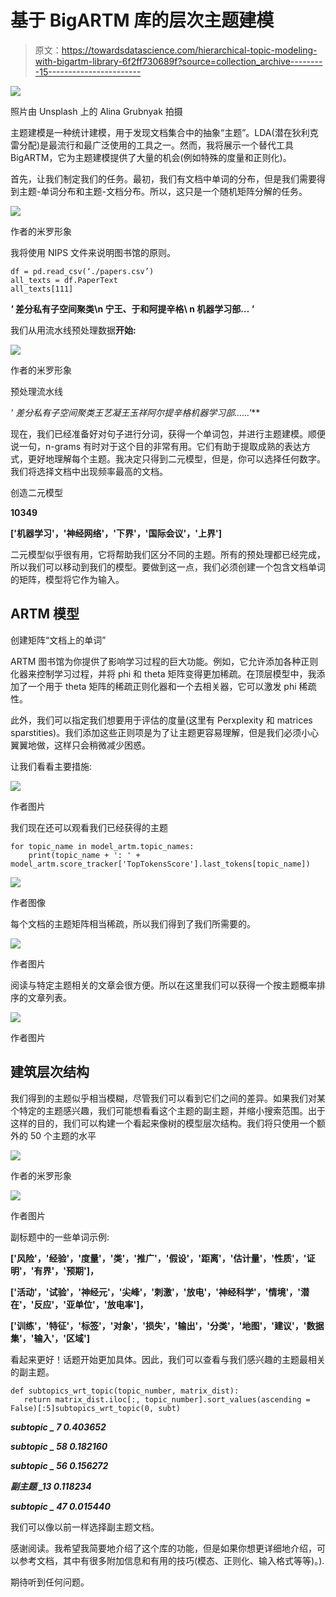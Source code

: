 # 基于 BigARTM 库的层次主题建模

> 原文：<https://towardsdatascience.com/hierarchical-topic-modeling-with-bigartm-library-6f2ff730689f?source=collection_archive---------15----------------------->

![](img/98e835adac456ab74c518b877dbb07b3.png)

照片由 Unsplash 上的 Alina Grubnyak 拍摄

主题建模是一种统计建模，用于发现文档集合中的抽象“主题”。LDA(潜在狄利克雷分配)是最流行和最广泛使用的工具之一。然而，我将展示一个替代工具 BigARTM，它为主题建模提供了大量的机会(例如特殊的度量和正则化)。

首先，让我们制定我们的任务。最初，我们有文档中单词的分布，但是我们需要得到主题-单词分布和主题-文档分布。所以，这只是一个随机矩阵分解的任务。

![](img/31769dec00960f47f71f358529d7db65.png)

作者的米罗形象

我将使用 NIPS 文件来说明图书馆的原则。

```
df = pd.read_csv(‘./papers.csv’)
all_texts = df.PaperText
all_texts[111]
```

***'* 差分私有子空间聚类\n 宁王、于和阿提辛格\ n 机器学习部… *'***

我们从用流水线预处理数据**开始:**

![](img/954a6c945b58c0e6a34cf91f60a7805a.png)

作者的米罗形象

预处理流水线

***'* 差分私有子空间聚类王艺凝王玉祥阿尔提辛格机器学习部……*'***

现在，我们已经准备好对句子进行分词，获得一个单词包，并进行主题建模。顺便说一句，n-grams 有时对于这个目的非常有用。它们有助于提取成熟的表达方式，更好地理解每个主题。我决定只得到二元模型，但是，你可以选择任何数字。我们将选择文档中出现频率最高的文档。

创造二元模型

**10349**

**['机器学习'，'神经网络'，'下界'，'国际会议'，'上界']**

二元模型似乎很有用，它将帮助我们区分不同的主题。所有的预处理都已经完成，所以我们可以移动到我们的模型。要做到这一点，我们必须创建一个包含文档单词的矩阵，模型将它作为输入。

## ARTM 模型

创建矩阵“文档上的单词”

ARTM 图书馆为你提供了影响学习过程的巨大功能。例如，它允许添加各种正则化器来控制学习过程，并将 phi 和 theta 矩阵变得更加稀疏。在顶层模型中，我添加了一个用于 theta 矩阵的稀疏正则化器和一个去相关器，它可以激发 phi 稀疏性。

此外，我们可以指定我们想要用于评估的度量(这里有 Perxplexity 和 matrices sparstities)。我们添加这些正则项是为了让主题更容易理解，但是我们必须小心翼翼地做，这样只会稍微减少困惑。

让我们看看主要措施:

![](img/bc0fec4afbcb50bebbc845c2bf4738e0.png)

作者图片

我们现在还可以观看我们已经获得的主题

```
for topic_name in model_artm.topic_names: 
    print(topic_name + ': ' +  model_artm.score_tracker['TopTokensScore'].last_tokens[topic_name])
```

![](img/e31e112863f66692a091250611cdb632.png)

作者图像

每个文档的主题矩阵相当稀疏，所以我们得到了我们所需要的。

![](img/a2fa8bdc9de1ae249f12a1d1343d23f0.png)

作者图片

阅读与特定主题相关的文章会很方便。所以在这里我们可以获得一个按主题概率排序的文章列表。

![](img/6f20ab57ab83263e219ddd3cd24c06c3.png)

作者图片

## 建筑层次结构

我们得到的主题似乎相当模糊，尽管我们可以看到它们之间的差异。如果我们对某个特定的主题感兴趣，我们可能想看看这个主题的副主题，并缩小搜索范围。出于这样的目的，我们可以构建一个看起来像树的模型层次结构。我们将只使用一个额外的 50 个主题的水平

![](img/e9f58d9cd913201d11f9897d395de54b.png)

作者的米罗形象

![](img/96137c041c77e97e200e995b4b01ac2f.png)

作者图片

副标题中的一些单词示例:

**['风险'，'经验'，'度量'，'类'，'推广'，'假设'，'距离'，'估计量'，'性质'，'证明'，'有界'，'预期']，**

**['活动'，'试验'，'神经元'，'尖峰'，'刺激'，'放电'，'神经科学'，'情境'，'潜在'，'反应'，'亚单位'，'放电率']，**

**['训练'，'特征'，'标签'，'对象'，'损失'，'输出'，'分类'，'地图'，'建议'，'数据集'，'输入'，'区域']**

看起来更好！话题开始更加具体。因此，我们可以查看与我们感兴趣的主题最相关的副主题。

```
def subtopics_wrt_topic(topic_number, matrix_dist):
   return matrix_dist.iloc[:, topic_number].sort_values(ascending = False)[:5]subtopics_wrt_topic(0, subt)
```

***subtopic _ 7 0.403652***

***subtopic _ 58 0.182160***

***subtopic _ 56 0.156272***

***副主题 _13 0.118234***

***subtopic _ 47 0.015440***

我们可以像以前一样选择副主题文档。

感谢阅读。我希望我简要地介绍了这个库的功能，但是如果你想更详细地介绍，可以参考文档，其中有很多附加信息和有用的技巧(模态、正则化、输入格式等等)。).

期待听到任何问题。